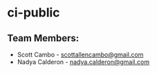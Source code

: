 ci-public
=========

## Team Members:
 - Scott Cambo - scottallencambo@gmail.com
 - Nadya Calderon - nadya.calderon@gmail.com
